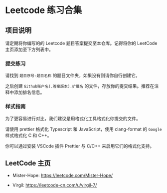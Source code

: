 # Leetcode 练习合集

## 项目说明

请定期将你编写的的 Leetcode 题目答案提交至本仓库。记得将你的 LeetCode 主页添加至下方列表中。

### 提交练习

请找到 `题目序号-题目名称` 的题目文件夹，如果没有则请你自行创建它。

之后创建 `Github账户名(.答案版本).扩展名` 的文件，存放你的提交结果。推荐在注释中添加排名信息。

### 样式指南

为了更容易进行对比，我们建议是用格式化工具格式化你提交的文件。

请使用 prettier 格式化 Typescript 和 JavaScript，使用 clang-format 的 `Google` 样式格式化 C 和 C++。

你可以通过安装 VSCode 插件 Prettier 与 C/C++ 来启用它们的格式化支持。

## LeetCode 主页

- Mister-Hope: <https://leetcode.com/Mister-Hope/>

- Virgil: <https://leetcode-cn.com/u/virgil-7/>
